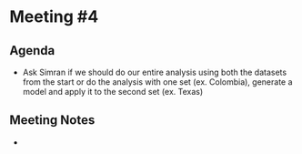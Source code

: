 # **Meeting #4**

## **Agenda** 
- Ask Simran if we should do our entire analysis using both the datasets from the start or do the analysis with one set (ex. Colombia), generate a model and apply it to the second set (ex. Texas)

## **Meeting Notes**
- 
